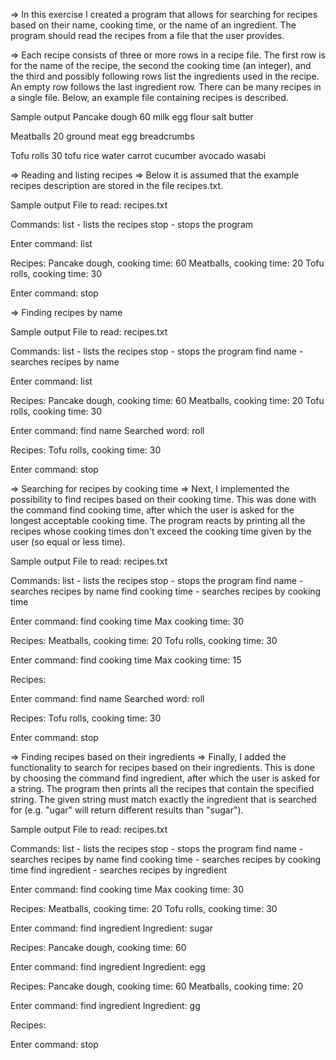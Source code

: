 => In this exercise I created a program that allows for searching for recipes based on their name, cooking time, or the name of an ingredient. 
The program should read the recipes from a file that the user provides. 

=> Each recipe consists of three or more rows in a recipe file. The first row is for the name of the recipe, the second the cooking time (an integer), and the third and possibly following rows list the ingredients used in the recipe. An empty row follows the last ingredient row. There can be many recipes in a single file. Below, an example file containing recipes is described.

Sample output
Pancake dough
60
milk
egg
flour
salt
butter

Meatballs
20
ground meat
egg
breadcrumbs

Tofu rolls
30
tofu
rice
water
carrot
cucumber
avocado
wasabi


=> Reading and listing recipes
=> Below it is assumed that the example recipes description are stored in the file recipes.txt.

Sample output
File to read: recipes.txt

Commands:
list - lists the recipes
stop - stops the program

Enter command: list

Recipes:
Pancake dough, cooking time: 60
Meatballs, cooking time: 20
Tofu rolls, cooking time: 30

Enter command:  stop

=> Finding recipes by name

Sample output
File to read: recipes.txt

Commands:
list - lists the recipes
stop - stops the program
find name - searches recipes by name

Enter command: list

Recipes:
Pancake dough, cooking time: 60
Meatballs, cooking time: 20
Tofu rolls, cooking time: 30

Enter command: find name
Searched word: roll

Recipes:
Tofu rolls, cooking time: 30

Enter command:  stop

=> Searching for recipes by cooking time
=> Next, I implemented the possibility to find recipes based on their cooking time. This was done with the command find cooking time, after which the user is asked for the longest acceptable cooking time. The program reacts by printing all the recipes whose cooking times don't exceed the cooking time given by the user (so equal or less time).

Sample output
File to read: recipes.txt

Commands:
list - lists the recipes
stop - stops the program
find name - searches recipes by name
find cooking time - searches recipes by cooking time

Enter command: find cooking time
Max cooking time: 30

Recipes:
Meatballs, cooking time: 20
Tofu rolls, cooking time: 30

Enter command: find cooking time
Max cooking time: 15

Recipes:

Enter command: find name
Searched word: roll

Recipes:
Tofu rolls, cooking time: 30

Enter command:  stop

=> Finding recipes based on their ingredients
=> Finally, I added the functionality to search for recipes based on their ingredients. This is done by choosing the command find ingredient, after which the user is asked for a string. The program then prints all the recipes that contain the specified string. The given string must match exactly the ingredient that is searched for (e.g. "ugar" will return different results than "sugar").

Sample output
File to read: recipes.txt

Commands:
list - lists the recipes
stop - stops the program
find name - searches recipes by name
find cooking time - searches recipes by cooking time
find ingredient - searches recipes by ingredient

Enter command: find cooking time
Max cooking time: 30

Recipes:
Meatballs, cooking time: 20
Tofu rolls, cooking time: 30

Enter command: find ingredient
Ingredient: sugar

Recipes:
Pancake dough, cooking time: 60

Enter command: find ingredient
Ingredient: egg

Recipes:
Pancake dough, cooking time: 60
Meatballs, cooking time: 20

Enter command: find ingredient
Ingredient: gg

Recipes:

Enter command:  stop
